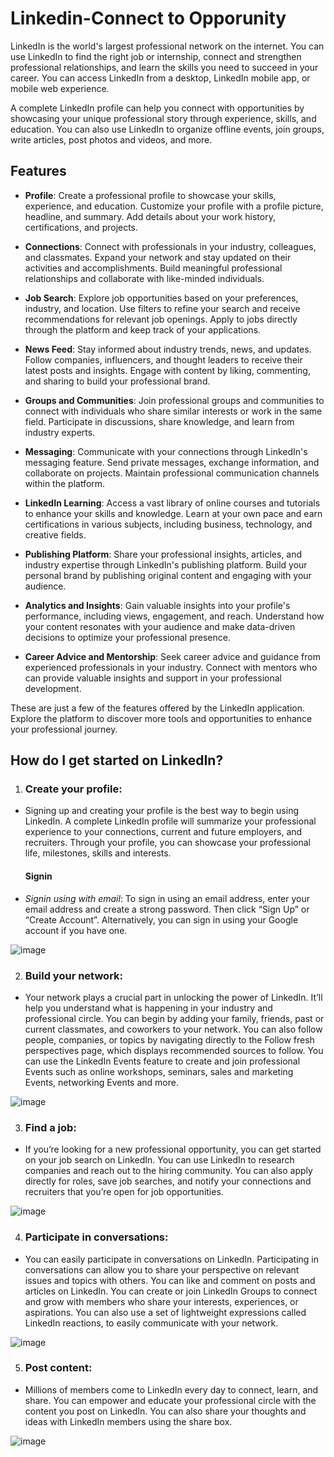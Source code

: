 # Linkedin-Connect to Opporunity

LinkedIn is the world's largest professional network on the internet. You can use LinkedIn to find the right job or internship, connect and strengthen professional relationships, and learn the skills you need to succeed in your career. You can access LinkedIn from a desktop, LinkedIn mobile app, or mobile web experience.

A complete LinkedIn profile can help you connect with opportunities by showcasing your unique professional story through experience, skills, and education.
You can also use LinkedIn to organize offline events, join groups, write articles, post photos and videos, and more.

## Features

- **Profile**: Create a professional profile to showcase your skills, experience, and education. Customize your profile with a profile picture, headline, and summary. Add details about your work history, certifications, and projects.

- **Connections**: Connect with professionals in your industry, colleagues, and classmates. Expand your network and stay updated on their activities and accomplishments. Build meaningful professional relationships and collaborate with like-minded individuals.

- **Job Search**: Explore job opportunities based on your preferences, industry, and location. Use filters to refine your search and receive recommendations for relevant job openings. Apply to jobs directly through the platform and keep track of your applications.

- **News Feed**: Stay informed about industry trends, news, and updates. Follow companies, influencers, and thought leaders to receive their latest posts and insights. Engage with content by liking, commenting, and sharing to build your professional brand.

- **Groups and Communities**: Join professional groups and communities to connect with individuals who share similar interests or work in the same field. Participate in discussions, share knowledge, and learn from industry experts.

- **Messaging**: Communicate with your connections through LinkedIn's messaging feature. Send private messages, exchange information, and collaborate on projects. Maintain professional communication channels within the platform.

- **LinkedIn Learning**: Access a vast library of online courses and tutorials to enhance your skills and knowledge. Learn at your own pace and earn certifications in various subjects, including business, technology, and creative fields.

- **Publishing Platform**: Share your professional insights, articles, and industry expertise through LinkedIn's publishing platform. Build your personal brand by publishing original content and engaging with your audience.

- **Analytics and Insights**: Gain valuable insights into your profile's performance, including views, engagement, and reach. Understand how your content resonates with your audience and make data-driven decisions to optimize your professional presence.

- **Career Advice and Mentorship**: Seek career advice and guidance from experienced professionals in your industry. Connect with mentors who can provide valuable insights and support in your professional development.

These are just a few of the features offered by the LinkedIn application. Explore the platform to discover more tools and opportunities to enhance your professional journey.

## How do I get started on LinkedIn?

 1. ### Create your profile: 
   - Signing up and creating your profile is the best way to begin using LinkedIn. A complete LinkedIn profile will summarize your professional experience to your connections, current and future employers, and recruiters. Through your profile, you can showcase your professional life, milestones, skills and interests.
        #### Signin
   - *Signin using with email*: To sign in using an email address, enter your email address and create a strong password. Then click “Sign Up” or “Create Account”. Alternatively, you can sign in using your Google account if you have one.

   ![image](https://github.com/Anna-Jaison/Linkedin/assets/119341571/8f222389-e630-45a8-9758-562df10ca80b)


 2. ### Build your network:  
   - Your network plays a crucial part in unlocking the power of LinkedIn. It’ll help you understand what is happening in your industry and professional circle. You can begin by adding your family, friends, past or current classmates, and coworkers to your network. You can also follow people, companies, or topics by navigating directly to the Follow fresh perspectives page, which displays recommended sources to follow. You can use the LinkedIn Events feature to create and join professional Events such as online workshops, seminars, sales and marketing Events, networking Events and more.

   ![image](https://github.com/Anna-Jaison/Linkedin/assets/119341571/273cc2fd-b577-4811-b967-2e412bf4a076)



3. ### Find a job:  
  - If you’re looking for a new professional opportunity, you can get started on your job search on LinkedIn. You can use LinkedIn to research companies and reach out to the hiring community. You can also apply directly for roles, save job searches, and notify your connections and recruiters that you’re open for job opportunities.
   
   ![image](https://github.com/Anna-Jaison/Linkedin/assets/119341571/c73b730f-f5e5-41ef-98d4-7b66e44ee680)

    
4. ### Participate in conversations:  
  - You can easily participate in conversations on LinkedIn. Participating in conversations can allow you to share your perspective on relevant issues and topics with others. You can like and comment on posts and articles on LinkedIn. You can create or join LinkedIn Groups to connect and grow with members who share your interests, experiences, or aspirations. You can also use a set of lightweight expressions called LinkedIn reactions, to easily communicate with your network.
     
   ![image](https://github.com/Anna-Jaison/Linkedin/assets/119341571/dba42d06-b25c-4d9a-9d8e-b5cf92b89532)

     
5. ### Post content:  
  - Millions of members come to LinkedIn every day to connect, learn, and share. You can empower and educate your professional circle with the content you post on LinkedIn. You can also share your thoughts and ideas with LinkedIn members using the share box.
   
   ![image](https://github.com/Anna-Jaison/Linkedin/assets/119341571/ea1b1983-b7b1-411b-989e-e66f6c3409fa)




